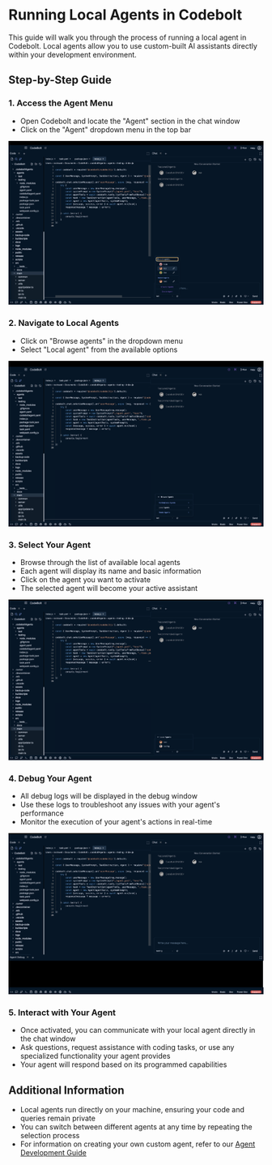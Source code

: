 # Running Local Agents in Codebolt

This guide will walk you through the process of running a local agent in Codebolt. Local agents allow you to use custom-built AI assistants directly within your development environment.

## Step-by-Step Guide

### 1. Access the Agent Menu
- Open Codebolt and locate the "Agent" section in the chat window
- Click on the "Agent" dropdown menu in the top bar

![Access Agent Menu](../../static/img/browseAgent.png)

### 2. Navigate to Local Agents
- Click on "Browse agents" in the dropdown menu
- Select "Local agent" from the available options

![Select Local Agent](../../static/img/selectLocalAgent.png)

### 3. Select Your Agent
- Browse through the list of available local agents
- Each agent will display its name and basic information
- Click on the agent you want to activate
- The selected agent will become your active assistant

![Select From Local Agents](../../static/img/selectFormAllLocalAgent.png)

### 4. Debug Your Agent
- All debug logs will be displayed in the debug window
- Use these logs to troubleshoot any issues with your agent's performance
- Monitor the execution of your agent's actions in real-time

![Debug Agent](../../static/img/DebugAgent.png)

### 5. Interact with Your Agent
- Once activated, you can communicate with your local agent directly in the chat window
- Ask questions, request assistance with coding tasks, or use any specialized functionality your agent provides
- Your agent will respond based on its programmed capabilities

## Additional Information
- Local agents run directly on your machine, ensuring your code and queries remain private
- You can switch between different agents at any time by repeating the selection process
- For information on creating your own custom agent, refer to our [Agent Development Guide](./agentDevelopment.md)


